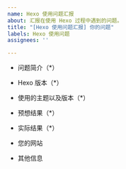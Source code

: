 ```yaml
---
name: Hexo 使用问题汇报
about: 汇报在使用 Hexo 过程中遇到的问题。
title: "[Hexo 使用问题汇报] 你的问题"
labels: Hexo 使用问题
assignees: ''

---
```



[^_^]: 引导语言
    首先，欢迎大家在 Easy-Hexo 项目的 issue 区提出自己在使用 Hexo 的过程中出现的问题！
    在提问前，我们希望大家能先阅读 《提问的智慧》https://github.com/tvvocold/How-To-Ask-Questions-The-Smart-Way 一个好的提问能更快捷的获得你所需要的答案。
    提出问题前，**请先修改 issue 标题（将标题中 `你的问题` 字段改为问题的简述）**，再填写下面的问题信息。其中带 * 的为必填项。
    谢谢大家！


- 问题简介（*）

- Hexo 版本（*）

[^_^]: 提示
	这一项可以通过 `hexo -v` 命令获得 

- 使用的主题以及版本（*）

- 预想结果（*）

- 实际结果（*）

- 您的网站

- 其他信息
